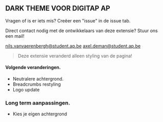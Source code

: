 ## DARK THEME VOOR DIGITAP AP
Vragen of is er iets mis? Creëer een "issue" in de issue tab. 

Direct contact nodig met de ontwikkelaars van deze extensie? Stuur ons een mail!

nils.vanvaerenbergh@student.ap.be
axel.deman@student.ap.be

 

> Deze extensie veranderd alleen styling van de pagina!

#### Volgende veranderingen.
- Neutralere achtergrond.
- Breadcrumbs restyling
- Logo update

### Long term aanpassingen.
- Kies je eigen achtergrond
